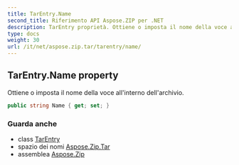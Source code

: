 ```yaml
---
title: TarEntry.Name
second_title: Riferimento API Aspose.ZIP per .NET
description: TarEntry proprietà. Ottiene o imposta il nome della voce allinterno dellarchivio.
type: docs
weight: 30
url: /it/net/aspose.zip.tar/tarentry/name/
---
```

## TarEntry.Name property

Ottiene o imposta il nome della voce all'interno dell'archivio.

```csharp
public string Name { get; set; }
```

### Guarda anche

* class [TarEntry](../)
* spazio dei nomi [Aspose.Zip.Tar](../../tarentry/)
* assemblea [Aspose.Zip](../../../)


